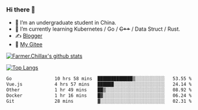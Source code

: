 ### Hi there 👋

- 🔭 I’m an undergraduate student in China.
- 🌱 I’m currently learning Kubernetes / Go / ~~C++~~ / Data Struct / Rust.
- ✍️ [Blogger](https://blog.farmer233.top)
- 🤔 [My Gitee](https://gitee.com/Farmer-chong)


[![Farmer.Chillax's github stats](https://github-readme-stats.vercel.app/api?username=FarmerChillax)](https://github.com/anuraghazra/github-readme-stats)

[![Top Langs](https://github-readme-stats.vercel.app/api/top-langs/?username=FarmerChillax&layout=compact&hide=html,css,javascript)](https://github.com/anuraghazra/github-readme-stats)


<a href="https://wakatime.com/@Farmer"> </a>
          <!--START_SECTION:waka-->

```txt
Go                10 hrs 58 mins  █████████████▒░░░░░░░░░░░   53.55 %
Vue.js            4 hrs 57 mins   ██████░░░░░░░░░░░░░░░░░░░   24.14 %
Other             1 hr 49 mins    ██▒░░░░░░░░░░░░░░░░░░░░░░   08.92 %
Docker            1 hr 16 mins    █▓░░░░░░░░░░░░░░░░░░░░░░░   06.24 %
Git               28 mins         ▓░░░░░░░░░░░░░░░░░░░░░░░░   02.31 %
```

<!--END_SECTION:waka-->



<!--
**Farmer-chong/Farmer-chong** is a ✨ _special_ ✨ repository because its `README.md` (this file) appears on your GitHub profile.

Here are some ideas to get you started:

- 🔭 I’m currently working on ...
- 🌱 I’m currently learning ...
- 👯 I’m looking to collaborate on ...
- 🤔 I’m looking for help with ...
- 💬 Ask me about ...
- 📫 How to reach me: ...
- 😄 Pronouns: ...
- ⚡ Fun fact: ...
-->
